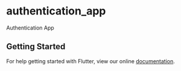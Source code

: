 # authentication_app

Authentication App

## Getting Started

For help getting started with Flutter, view our online
[documentation](https://flutter.io/).
